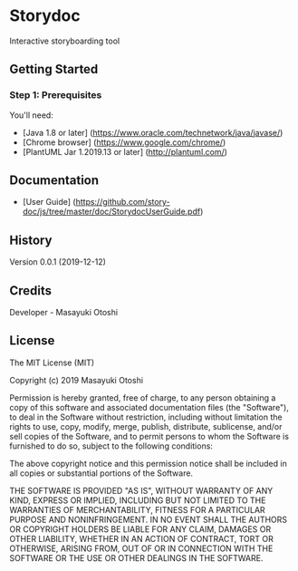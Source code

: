 # Storydoc

Interactive storyboarding tool


## Getting Started

### Step 1: Prerequisites

You'll need:

* [Java 1.8 or later] (https://www.oracle.com/technetwork/java/javase/)
* [Chrome browser] (https://www.google.com/chrome/)
* [PlantUML Jar 1.2019.13 or later] (http://plantuml.com/)

## Documentation

* [User Guide] (https://github.com/story-doc/js/tree/master/doc/StorydocUserGuide.pdf)

## History
 
Version 0.0.1 (2019-12-12)
 
## Credits
 
Developer - Masayuki Otoshi
 
## License

The MIT License (MIT)

Copyright (c) 2019 Masayuki Otoshi

Permission is hereby granted, free of charge, to any person obtaining a copy of this software and associated documentation files (the "Software"), to deal in the Software without restriction, including without limitation the rights to use, copy, modify, merge, publish, distribute, sublicense, and/or sell copies of the Software, and to permit persons to whom the Software is furnished to do so, subject to the following conditions:

The above copyright notice and this permission notice shall be included in all copies or substantial portions of the Software.

THE SOFTWARE IS PROVIDED "AS IS", WITHOUT WARRANTY OF ANY KIND, EXPRESS OR IMPLIED, INCLUDING BUT NOT LIMITED TO THE WARRANTIES OF MERCHANTABILITY, FITNESS FOR A PARTICULAR PURPOSE AND NONINFRINGEMENT. IN NO EVENT SHALL THE AUTHORS OR COPYRIGHT HOLDERS BE LIABLE FOR ANY CLAIM, DAMAGES OR OTHER LIABILITY, WHETHER IN AN ACTION OF CONTRACT, TORT OR OTHERWISE, ARISING FROM, OUT OF OR IN CONNECTION WITH THE SOFTWARE OR THE USE OR OTHER DEALINGS IN THE SOFTWARE.
